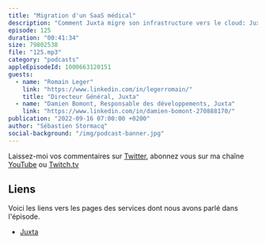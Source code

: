 ```yaml
---
title: "Migration d'un SaaS médical"
description: "Comment Juxta migre son infrastructure vers le cloud: Juxta est un éditeur de logiciel médical. Dans cet épisode, ils expliquent pourquoi et comment ils ont migré leur infrastructure vers le cloud AWS. On y parle de la certification HDS, de base de données Oracle, de FinOps. Une migration lift & refactoring pour éviter les mauvaises surprises à la première facture. L'histoire d'une migration pendant les heures de bureaux. On parle d'un nouveau rôle aussi, celui de BDOps."
episode: 125
duration: "00:41:34"
size: 79802538
file: "125.mp3"
category: "podcasts"
appleEpisodeId: 1000663120151
guests:
  - name: "Romain Leger"
    link: "https://www.linkedin.com/in/legerromain/"
    title: "Directeur Général, Juxta"
  - name: "Damien Bomont, Responsable des développements, Juxta"
    link: "https://www.linkedin.com/in/damien-bomont-270888170/"
publication: "2022-09-16 07:00:00 +0200"
author: "Sébastien Stormacq"
social-background: "/img/podcast-banner.jpg"
---
```


Laissez-moi vos commentaires sur [Twitter](https://twitter.com/sebsto), abonnez vous sur ma chaîne [YouTube](https://www.youtube.com/sebsto) ou [Twitch.tv](https://www.twitch.tv/sebAWS)

## Liens

Voici les liens vers les pages des services dont nous avons parlé dans l'épisode.

- [Juxta](https://www.juxta.fr)


